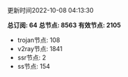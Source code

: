 更新时间2022-10-08 04:13:30

**总订阅: 64**
**总节点: 8563**
**有效节点: 2105**
- trojan节点: 108
- v2ray节点: 1841
- ssr节点: 2
- ss节点: 154
